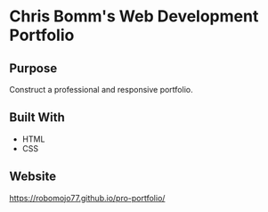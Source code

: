 # Chris Bomm's Web Development Portfolio

## Purpose
Construct a professional and responsive portfolio.

## Built With
* HTML
* CSS

## Website
https://robomojo77.github.io/pro-portfolio/